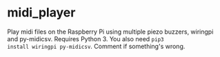# midi_player
Play midi files on the Raspberry Pi using multiple piezo buzzers, wiringpi and py-midicsv.
Requires Python 3.
You also need <code>pip3 install wiringpi py-midicsv</code>.
Comment if something's wrong.
